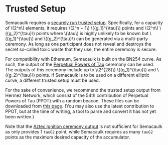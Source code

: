 # Trusted Setup

Semacaulk requires a [securely run trusted
setup](https://eprint.iacr.org/2017/1050.pdf). Specifically, for a capacity of
\\(2^n\\) elements, it requires \\(2^n + 1\\) \\({g_1}^{\tau}\\) points and
\\(2^n\\) \\({g_2}^{\tau}\\) points where \\(\tau\\) is highly unlikely to be
known but \\({g_1}^{\tau}\\) and \\({g_2}^{\tau}\\) can be generated via a
multi-party ceremony. As long as one participant does not reveal and destroys
the secret so-called toxic waste that they  use, the entire ceremony is secure.

For compatibility with Ethereum, Semacaulk is built on the BN254 curve. As
such, the output of the [Perpetual Powers of
Tau](https://github.com/privacy-scaling-explorations/perpetualpowersoftau)
ceremony can be used. The outputs of this ceremony include up to \\(2^{28}\\)
\\({g_1}^{\tau}\\) and \\({g_2}^{\tau}\\) points. If Semacaulk is to be used on
a different elliptic curve, a different trusted setup must be used.

For the sake of convenience, we recommend the trusted setup output from Hermez
Network, which consist of the 54th contribution of Perpetual Powers of Tau (PPOT) with
a random beacon. These files can be downloaded from [this
page](https://github.com/iden3/snarkjs#7-prepare-phase-2). (You may also use
the latest contribution to PPOT, but at the time of writing, a tool to parse
and convert it has not yet been written.)

Note that the [Aztec Ignition ceremony
output](https://github.com/AztecProtocol/ignition-verification/blob/master/Transcript_spec.md)
is not sufficient for Semacaulk as only provides 1 `tauG2` point, while
Semacaulk requires as many `tauG2` points as the maximum desired capacity of
the accumulator. 
